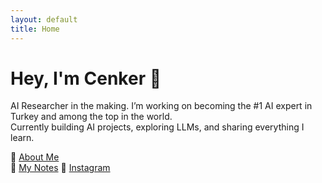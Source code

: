 ```yaml
---
layout: default
title: Home
---
```


# Hey, I'm Cenker 👋

AI Researcher in the making. I’m working on becoming the #1 AI expert in Turkey and among the top in the world.  
Currently building AI projects, exploring LLMs, and sharing everything I learn.

🔗 [About Me](about.html)  
🧠 [My Notes](notes/)
📸 [Instagram](https://instagram.com/yourusername)  
